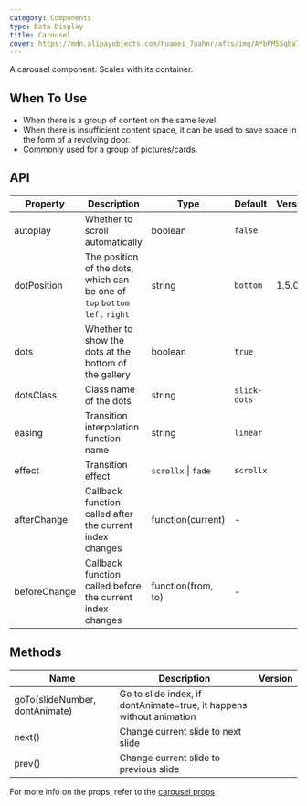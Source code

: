 ```yaml
---
category: Components
type: Data Display
title: Carousel
cover: https://mdn.alipayobjects.com/huamei_7uahnr/afts/img/A*bPMSSqbaTMkAAAAAAAAAAAAADrJ8AQ/original
---
```


A carousel component. Scales with its container.

## When To Use

- When there is a group of content on the same level.
- When there is insufficient content space, it can be used to save space in the form of a revolving door.
- Commonly used for a group of pictures/cards.

## API

| Property | Description | Type | Default | Version |
| --- | --- | --- | --- | --- |
| autoplay | Whether to scroll automatically | boolean | `false` |  |
| dotPosition | The position of the dots, which can be one of `top` `bottom` `left` `right` | string | `bottom` | 1.5.0 |
| dots | Whether to show the dots at the bottom of the gallery | boolean | `true` |  |
| dotsClass | Class name of the dots | string | `slick-dots` |  |
| easing | Transition interpolation function name | string | `linear` |  |
| effect | Transition effect | `scrollx` \| `fade` | `scrollx` |  |
| afterChange | Callback function called after the current index changes | function(current) | - |  |
| beforeChange | Callback function called before the current index changes | function(from, to) | - |  |

## Methods

| Name | Description | Version |
| --- | --- | --- |
| goTo(slideNumber, dontAnimate) | Go to slide index, if dontAnimate=true, it happens without animation |  |
| next() | Change current slide to next slide |  |
| prev() | Change current slide to previous slide |  |

For more info on the props, refer to the [carousel props](https://github.com/vueComponent/ant-design-vue/blob/main/components/carousel/index.tsx)

